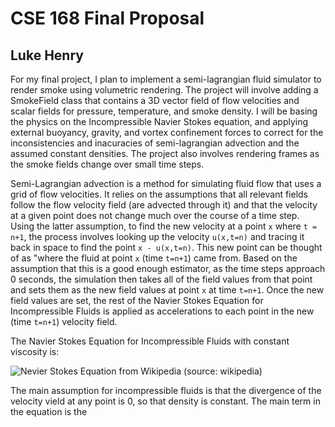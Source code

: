 # CSE 168 Final Proposal
## Luke Henry

For my final project, I plan to implement a semi-lagrangian fluid simulator to render smoke using volumetric rendering. The project will involve adding a SmokeField class that contains a 3D vector field of flow velocities and scalar fields for pressure, temperature, and smoke density. I will be basing the physics on the Incompressible Navier Stokes equation, and applying external buoyancy, gravity, and vortex confinement forces to correct for the inconsistencies and inacuracies of semi-lagrangian advection and the assumed constant densities. The project also involves rendering frames as the smoke fields change over small time steps. 

Semi-Lagrangian advection is a method for simulating fluid flow that uses a grid of flow velocities. It relies on the assumptions that all relevant fields follow the flow velocity field (are advected through it) and that the velocity at a given point does not change much over the course of a time step. Using the latter assumption, to find the new velocity at a point `x` where `t = n+1`, the process involves looking up the velocity `u(x,t=n)` and tracing it back in space to find the point `x - u(x,t=n)`. This new point can be thought of as "where the fluid at point `x` (time `t=n+1`) came from. Based on the assumption that this is a good enough estimator, as the time steps approach 0 seconds, the simulation then takes all of the field values from that point and sets them as the new field values at point `x` at time `t=n+1`. Once the new field values are set, the rest of the Navier Stokes Equation for Incompressible Fluids is applied as accelerations to each point in the new (time `t=n+1`) velocity field.

The Navier Stokes Equation for Incompressible Fluids with constant viscosity is:

![Nevier Stokes Equation from Wikipedia](https://wikimedia.org/api/rest_v1/media/math/render/svg/e5e8521f648a2a1f7525f4f0dd166bbfbb079b0f)
(source: wikipedia)

The main assumption for incompressible fluids is that the divergence of the velocity vield at any point is 0, so that density is constant. The main term in the equation is the 
